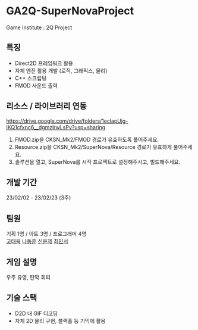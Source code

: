 # GA2Q-SuperNovaProject
Game Institute : 2Q Project

## 특징
- Direct2D 프레임워크 활용
- 자체 엔진 활용 개발 (로직, 그래픽스, 물리)
- C++ 스크립팅
- FMOD 사운드 출력

## 리소스 / 라이브러리 연동
https://drive.google.com/drive/folders/1eclapUjg-IKQ1cfxnc6__dgmzlrwLsPy?usp=sharing
1. FMOD.zip을 CKSN_Mk2/FMOD 경로가 유효하도록 풀어주세요.
2. Resource.zip을 CKSN_Mk2/SuperNova/Resource 경로가 유효하게 풀어주세요.
3. 솔루션을 열고, SuperNova를 시작 프로젝트로 설정해주시고, 빌드해주세요.

## 개발 기간
23/02/02 - 23/02/23 (3주)

## 팀원
기획 1명 / 아트 3명 / 프로그래머 4명   
[고태욱](https://github.com/TaewookWorks)
[나동훈](https://github.com/la4025)
[신윤제](https://github.com/dispact-97)
[최민서](https://github.com/Min-seo-Choi)

## 게임 설명
우주 유영, 탄막 회피

## 기술 스택
- D2D 내 GIF 디코딩
- 자체 2D 물리 구현, 블랙홀 등 기믹에 활용
